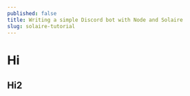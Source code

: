 ```yaml
---
published: false
title: Writing a simple Discord bot with Node and Solaire
slug: solaire-tutorial
---
```

# Hi
## Hi2
